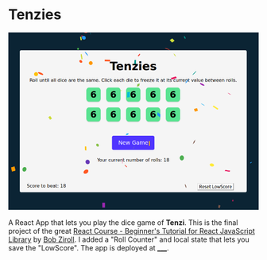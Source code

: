 # Tenzies
![winning game screenshot](./game_screenshot.png)

A React App that lets you play the dice game of __Tenzi__. This is the final project of the great [React Course - Beginner's Tutorial for React JavaScript Library](https://www.youtube.com/watch?v=bMknfKXIFA8) by [Bob Ziroll](twitter.com/bobziroll). I added a "Roll Counter" and local state that lets you save the "LowScore". The app is deployed at [___]().